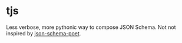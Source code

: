 # tjs

Less verbose, more pythonic way to compose JSON Schema. Not not inspired by [json-schema-poet](https://github.com/unmock/json-schema-poet).
